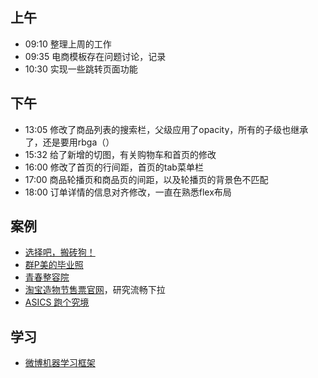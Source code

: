 ## 上午
* 09:10 整理上周的工作
* 09:35 电商模板存在问题讨论，记录
* 10:30 实现一些跳转页面功能
## 下午
* 13:05 修改了商品列表的搜索栏，父级应用了opacity，所有的子级也继承了，还是要用rbga（）
* 15:32 给了新增的切图，有关购物车和首页的修改
* 16:00 修改了首页的行间距，首页的tab菜单栏
* 17:00 商品轮播页和商品页的间距，以及轮播页的背景色不匹配
* 18:00 订单详情的信息对齐修改，一直在熟悉flex布局
## 案例
* [选择吧，搬砖狗！](http://sdi.3g.qq.com/v/2017060515061711289/#/)
* [群P美的毕业照](https://open.weixin.qq.com/connect/oauth2/authorize?appid=wx3ad972487e1e5f66&redirect_uri=http%3A%2F%2F2017.palm-h.com%2Fmidea%2FApi%2FWeixin%2FgetUserInfo&response_type=code&scope=snsapi_userinfo&state=&connect_redirect=1#wechat_redirect)
* [青春整容院](http://h5.dashenw.cn/2017/youthPlastic/index.html)
* [淘宝造物节售票官网](https://zaowujie.taobao.com/pc/kkg9xf.html?ut_sk=1.VQENYKHVy5sDANsiSrJhBja0_21380790_1498096091905.TaoPassword-QQ.windvane&sourceType=other&ttid=201200%40taobao_iphone_6.8.1&spm=a313p.22.k5.47229804688&suid=23DFF8A0-6615-43F6-8310-73DB69BDC1EB&cpp=1&shareurl=true&short_name=h.QjMG8t&cv=Bt2AZCClv9j&sm=da893d&app=chrome)，研究流畅下拉
* [ASICS 跑个究境](http://www.asicscp.com/adventure/index.aspx)
## 学习
* [微博机器学习框架](http://geek.csdn.net/news/detail/211220)
